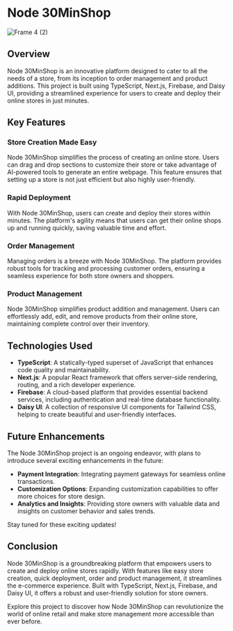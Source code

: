 # Node 30MinShop
![Frame 4 (2)](https://github.com/tchisama/30minshop-old/assets/115560200/e0d466ce-5c03-4b36-b7ab-cc12b040df15)

## Overview

Node 30MinShop is an innovative platform designed to cater to all the needs of a store, from its inception to order management and product additions. This project is built using TypeScript, Next.js, Firebase, and Daisy UI, providing a streamlined experience for users to create and deploy their online stores in just minutes.

## Key Features

### Store Creation Made Easy

Node 30MinShop simplifies the process of creating an online store. Users can drag and drop sections to customize their store or take advantage of AI-powered tools to generate an entire webpage. This feature ensures that setting up a store is not just efficient but also highly user-friendly.

### Rapid Deployment

With Node 30MinShop, users can create and deploy their stores within minutes. The platform's agility means that users can get their online shops up and running quickly, saving valuable time and effort.

### Order Management

Managing orders is a breeze with Node 30MinShop. The platform provides robust tools for tracking and processing customer orders, ensuring a seamless experience for both store owners and shoppers.

### Product Management

Node 30MinShop simplifies product addition and management. Users can effortlessly add, edit, and remove products from their online store, maintaining complete control over their inventory.

## Technologies Used

- **TypeScript**: A statically-typed superset of JavaScript that enhances code quality and maintainability.
- **Next.js**: A popular React framework that offers server-side rendering, routing, and a rich developer experience.
- **Firebase**: A cloud-based platform that provides essential backend services, including authentication and real-time database functionality.
- **Daisy UI**: A collection of responsive UI components for Tailwind CSS, helping to create beautiful and user-friendly interfaces.

## Future Enhancements

The Node 30MinShop project is an ongoing endeavor, with plans to introduce several exciting enhancements in the future:

- **Payment Integration**: Integrating payment gateways for seamless online transactions.
- **Customization Options**: Expanding customization capabilities to offer more choices for store design.
- **Analytics and Insights**: Providing store owners with valuable data and insights on customer behavior and sales trends.

Stay tuned for these exciting updates!

## Conclusion

Node 30MinShop is a groundbreaking platform that empowers users to create and deploy online stores rapidly. With features like easy store creation, quick deployment, order and product management, it streamlines the e-commerce experience. Built with TypeScript, Next.js, Firebase, and Daisy UI, it offers a robust and user-friendly solution for store owners.

Explore this project to discover how Node 30MinShop can revolutionize the world of online retail and make store management more accessible than ever before.
